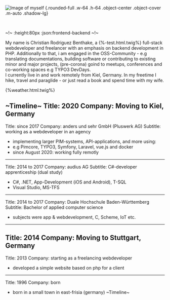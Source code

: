 ![Image of myself](/image/IMG_5233.JPG) {.rounded-full .w-64 .h-64 .object-center .object-cover .m-auto .shadow-lg}

<br />

~!~
:height:80px
:json:frontend-backend
~!~

My name is Christian Rodriguez Benthake, a {%-test.html.twig%} full-stack webdeveloper and freelancer with an emphasis on backend development in PHP. 
Additionally to that, i am engaged in the OSS-Community - e.g translating documentations, building software or contributing to existing minor and major projects, (pre-corona) goind to meetups, conferences and co-working spaces e.g TYPO3 DevDays.<br />
I currently live in and work remotely from Kiel, Germany. In my freetime I hike, travel and paraglide - or just read a book and spend time with my wife.
<br />

{%weather.html.twig%}

~Timeline~
Title: 2020
Company: Moving to Kiel, Germany
---
Title: since 2017
Company: anders und sehr GmbH (Pluswerk AG)
Subtitle: working as a webdeveloper in an agency
- implementing larger PIM-systems, API-applications, and more using:
- e.g Pimcore, TYPO3, Symfony, Laravel, vue.js and docker
- since August 2020: working fully remotly
---
Title: 2014 to 2017
Company: audius AG
Subtitle: C#-developer apprenticeship (dual study)
- C#, .NET, App-Development (iOS and Android), T-SQL
- Visual Studio, MS-TFS
---
Title: 2014 to 2017
Company: Duale Hochschule Baden-Württemberg
Subtitle: Bachelor of applied computer science
- subjects were app & webdevelopment, C, Scheme, IoT etc.
---
Title: 2014
Company: Moving to Stuttgart, Germany
---
Title: 2013
Company: starting as a freelancing webdeveloper
- developed a simple website based on php for a client
---
Title: 1996
Company: born
- born in a small town in east-frisia (germany)
~Timeline~
